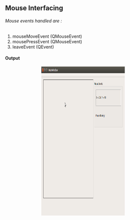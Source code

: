 ## Mouse Interfacing
###### Mouse events handled are :
1. mouseMoveEvent  (QMouseEvent)
1. mousePressEvent (QMouseEvent)
1. leaveEvent      (QEvent)

#### Output
<p align="center">
<img src="Mouse Interfacing/screenshots/mouse_1.png " height = "480" width="270">
</p>
